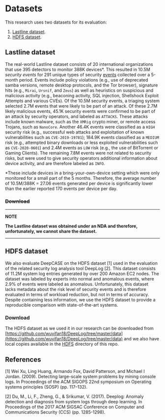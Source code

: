 # Datasets

This research uses two datasets for its evaluation:
 1. [Lastline dataset](#Lastline-dataset).
 2. [HDFS dataset](#HDFS-dataset).

## Lastline dataset
The real-world Lastline dataset consists of 20 international organizations that use 395 detectors to monitor 388K devices*.
This resulted in 10.5M *security events* for 291 unique types of security [events](https://github.com/Thijsvanede/DeepCASE/tree/main/mapping#Events) collected over a 5-month period.
Events include policy violations (e.g., use of deprecated samba versions, remote desktop protocols, and the Tor browser), signature hits (e.g., `Mirai`, `Ursnif`, and `Zeus`) as well as heuristics on suspicious and malicious activity (e.g., beaconing activity, SQL injection, Shellshock Exploit Attempts and various CVEs).
Of the 10.5M security events, a triaging system selected 2.7M events that were likely to be part of an attack.
Of these 2.7M likely malicious events, 45.1K security events were confirmed to be part of an attack by security operators, and labeled as `ATTACKS`.
These attacks include known malware, such as the `XMRig` crypto miner, or remote access Trojans, such as `NanoCore`.
Another 46.4K events were classified as a `HIGH` security risk (e.g., successful web attacks and exploitation of known vulnerabilities such as `CVE-2019-19781`); 184.9K events classified as a `MEDIUM` risk (e.g., attempted binary downloads or less exploited vulnerabilities such as `CVE-2020-0601`) and 2.4M events as `LOW` risk (e.g., the use of BitTorrent or Gaming Clients). The remaining 7.8M events were not related to security risks, but were used to give security operators additional information about device activity, and are therefore labeled as `INFO`.

*These include devices in a bring-your-own-device setting which were only monitored for a small part of the 5 months. Therefore, the average number of 10.5M/388K = 27.06 events generated per device is significantly lower than the earlier reported 170 events per device per day.

### ~~Download~~

---
**NOTE**

**The Lastline dataset was obtained under an NDA and therefore, unfortunately, we cannot share the dataset.**

---

## HDFS dataset
We also evaluate DeepCASE on the HDFS dataset [1] used in the evaluation of the related security log analysis tool DeepLog [2].
This dataset consists of 11.2M system log entries generated by over 200 Amazon EC2 nodes.
The dataset was labeled by experts into normal and anomalous events, where 2.9% of events were labeled as anomalous.
Unfortunately, this dataset lacks metadata about the risk level of security events and is therefore evaluated in terms of workload reduction, but not in terms of accuracy.
Despite containing less information, we use the HDFS dataset to provide a reproducible comparison with state-of-the-art systems.

### Download
The HDFS dataset as we used it in our research can be downloaded from [https://github.com/wuyifan18/DeepLog/tree/master/data](https://github.com/wuyifan18/DeepLog/tree/master/data) and we also have local copies available in the [HDFS](/HDFS) directory of this repo.

## References

[1] Wei Xu, Ling Huang, Armando Fox, David Patterson, and Michael I Jordan. (2009). Detecting large-scale system problems by mining console logs. In Proceedings of the ACM SIGOPS 22nd symposium on Operating systems principles (SOSP) (pp. 117–132).

[2] Du, M., Li, F., Zheng, G., & Srikumar, V. (2017). Deeplog: Anomaly detection and diagnosis from system logs through deep learning. In Proceedings of the 2017 ACM SIGSAC Conference on Computer and Communications Security (CCS) (pp. 1285-1298).
